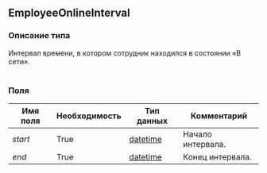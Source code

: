 
## EmployeeOnlineInterval

### Описание типа
Интервал времени, в котором сотрудник находился в состоянии «В сети».<br/><br/>
### Поля

| Имя поля | Необходимость | Тип данных | Комментарий |
|---|---|---|---|
|*start*|True|[datetime](/docs/types/datetime.md)|Начало интервала.<br/>|
|*end*|True|[datetime](/docs/types/datetime.md)|Конец интервала.<br/>|
